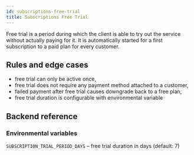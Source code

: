 ```yaml
---
id: subscriptions-free-trial
title: Subscriptions Free Trial
---
```


Free trial is a period during which the client is able to try out 
the service without actually paying for it. It is automatically
started for a first subscription to a paid plan for every customer.

## Rules and edge cases

- free trial can only be active once,
- free trial does not require any payment method attached to a customer,
- failed payment after free trial causes downgrade back to a free plan,
- free trial duration is configurable with environmental variable


## Backend reference

### Environmental variables

`SUBSCRIPTION_TRIAL_PERIOD_DAYS` – free trial duration in days (default: 7)
